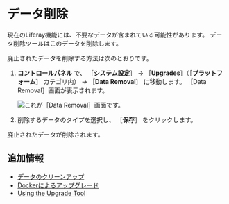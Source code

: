 # データ削除

現在のLiferay機能には、不要なデータが含まれている可能性があります。 データ削除ツールはこのデータを削除します。

廃止されたデータを削除する方法は次のとおりです。

1. **コントロールパネル** で、 ［**システム設定**］ &rarr; ［**Upgrades**］（［**プラットフォーム**］ カテゴリ内） &rarr; ［**Data Removal**］ に移動します。 ［Data Removal］画面が表示されます。

    ![これが［Data Removal］画面です。](./data-removal/images/01.png)

1. 削除するデータのタイプを選択し、 ［**保存**］ をクリックします。

廃止されたデータが削除されます。

<a name="additional-information" />

## 追加情報

* [データのクリーンアップ](./data-cleanup.md)
* [Dockerによるアップグレード](../upgrade-basics/upgrading-via-docker.md)
* [Using the Upgrade Tool](../upgrade-basics/using-the-database-upgrade-tool.md)